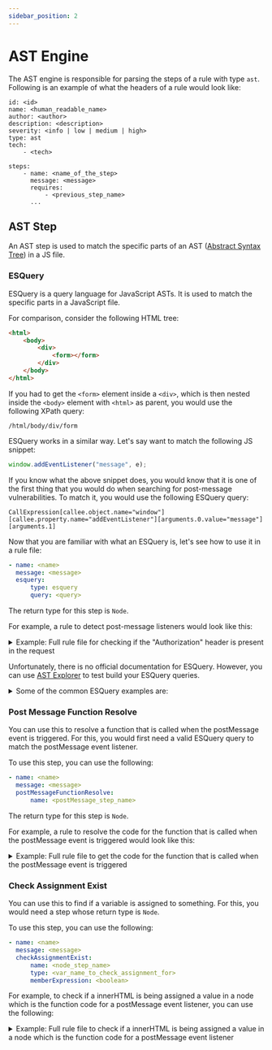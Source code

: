 ```yaml
---
sidebar_position: 2
---
```


# AST Engine

The AST engine is responsible for parsing the steps of a rule with type `ast`. Following is an example of what the headers of a rule would look like:

```
id: <id>
name: <human_readable_name>
author: <author>
description: <description>
severity: <info | low | medium | high>
type: ast
tech:
    - <tech>

steps:
    - name: <name_of_the_step>
      message: <message>
      requires:
          - <previous_step_name>
      ...
```

## AST Step

An AST step is used to match the specific parts of an AST ([Abstract Syntax Tree](https://en.wikipedia.org/wiki/Abstract_syntax_tree)) in a JS file.

### ESQuery

ESQuery is a query language for JavaScript ASTs. It is used to match the specific parts in a JavaScript file.

For comparison, consider the following HTML tree:

```html
<html>
    <body>
        <div>
            <form></form>
        </div>
    </body>
</html>
```

If you had to get the `<form>` element inside a `<div>`, which is then nested inside the `<body>` element with `<html>` as parent, you would use the following XPath query:

```
/html/body/div/form
```

ESQuery works in a similar way. Let's say want to match the following JS snippet:

```js
window.addEventListener("message", e);
```

If you know what the above snippet does, you would know that it is one of the first thing that you would do when searching for post-message vulnerabilities. To match it, you would use the following ESQuery query:

```
CallExpression[callee.object.name="window"][callee.property.name="addEventListener"][arguments.0.value="message"][arguments.1]
```

Now that you are familiar with what an ESQuery is, let's see how to use it in a rule file:

```yaml
- name: <name>
  message: <message>
  esquery:
      type: esquery
      query: <query>
```

The return type for this step is `Node`.

For example, a rule to detect post-message listeners would look like this:

<details>
<summary>Example: Full rule file for checking if the "Authorization" header is present in the request</summary>

```yaml
id: detect_postMessage
name: Detect postMessage event listeners
author: shriyanss
description: Detect postMessage event listeners
severity: info
type: ast
tech:
    - next

steps:
    - name: check_postMessage
      message: postMessage event listener detected
      esquery:
          type: esquery
          query: CallExpression[callee.object.name="window"][callee.property.name="addEventListener"][arguments.0.value="message"][arguments.1]
```

</details>

Unfortunately, there is no official documentation for ESQuery. However, you can use [AST Explorer](https://astexplorer.net) to test build your ESQuery queries.

<details>
<summary>Some of the common ESQuery examples are:</summary>

- `Identifier[name="fetch"]`

```js
fetch;
```

- `CallExpression[callee.name="fetch"]`

```js
fetch();
```

- `MemberExpression[property.name="innerHTML"]`

```js
something.innerHTML;
```

- `VariableDeclarator[id.name="token"]`

```js
let token = "value";
```

- `AssignmentExpression[left.property.name="innerHTML"]`

```js
something.innerHTML = "value";
```

- `ImportDeclaration[source.value="axios"]`

```js
import axios from "axios";
```

- `CallExpression[callee.name="setTimeout"][arguments.length=2]`

```js
setTimeout(() => {}, 1000);
```

- `NewExpression[callee.name="XMLHttpRequest"]`

```js
new XMLHttpRequest();
```

</details>

### Post Message Function Resolve

You can use this to resolve a function that is called when the postMessage event is triggered. For this, you would first need a valid ESQuery query to match the postMessage event listener.

To use this step, you can use the following:

```yaml
- name: <name>
  message: <message>
  postMessageFunctionResolve:
      name: <postMessage_step_name>
```

The return type for this step is `Node`.

For example, a rule to resolve the code for the function that is called when the postMessage event is triggered would look like this:

<details>
<summary>Example: Full rule file to get the code for the function that is called when the postMessage event is triggered</summary>

```yaml
id: detect_postMessage_function
name: postMessage event listeners function code
author: shriyanss
description: Detect postMessage event listeners function code
severity: info
type: ast
tech:
    - next

steps:
    - name: check_postMessage
      message: postMessage event listener detected
      esquery:
          type: esquery
          query: CallExpression[callee.object.name="window"][callee.property.name="addEventListener"][arguments.0.value="message"][arguments.1]
    # now, check if the second argument is a function and it has call to innerHtml
    - name: resolve_event_handler_function
      message: Code for postmessage event handler
      requires:
          - check_postMessage
      postMessageFuncResolve:
          name: check_postMessage
```

</details>

### Check Assignment Exist

You can use this to find if a variable is assigned to something. For this, you would need a step whose return type is `Node`.

To use this step, you can use the following:

```yaml
- name: <name>
  message: <message>
  checkAssignmentExist:
      name: <node_step_name>
      type: <var_name_to_check_assignment_for>
      memberExpression: <boolean>
```

For example, to check if a innerHTML is being assigned a value in a node which is the function code for a postMessage event listener, you can use the following:

<details>
<summary>Example: Full rule file to check if a innerHTML is being assigned a value in a node which is the function code for a postMessage event listener</summary>

```yaml
id: detect_postMessage_innerHtml_sink
name: postMessage event listeners with innerHTML
author: shriyanss
description: Detect postMessage event listeners with innerHTML sink
severity: medium
type: ast
tech:
    - next

steps:
    - name: check_postMessage
      message: postMessage event listener detected
      esquery:
          type: esquery
          query: CallExpression[callee.object.name="window"][callee.property.name="addEventListener"][arguments.0.value="message"][arguments.1]
    # now, check if the second argument is a function and it has call to innerHtml
    - name: resolve_event_handler_function
      message: Code for postmessage event handler
      requires:
          - check_postMessage
      postMessageFuncResolve:
          name: check_postMessage
    - name: check_innerHtml
      message: Check if innerHTML is being assigned something
      requires:
          - resolve_event_handler_function
      checkAssignmentExist:
          name: resolve_event_handler_function
          type: innerHTML
          memberExpression: true
```

</details>
